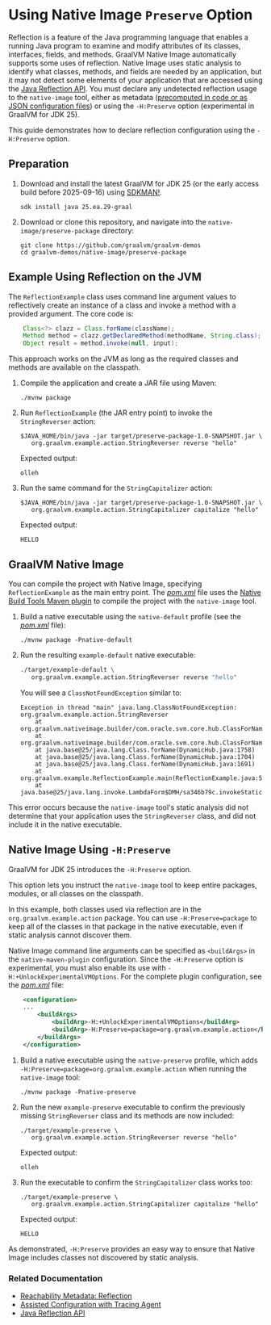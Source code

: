 # Using Native Image `Preserve` Option

Reflection is a feature of the Java programming language that enables a running Java program to examine and modify attributes of its classes, interfaces, fields, and methods.
GraalVM Native Image automatically supports some uses of reflection.
Native Image uses static analysis to identify what classes, methods, and fields are needed by an application, but it may not detect some elements of your application that are accessed using the [Java Reflection API](https://docs.oracle.com/en/java/javase/24/docs/api/java.base/java/lang/reflect/package-summary.html).
You must declare any undetected reflection usage to the `native-image` tool, either as metadata ([precomputed in code or as JSON configuration files](https://www.graalvm.org/latest/reference-manual/native-image/metadata/)) or using the `-H:Preserve` option (experimental in GraalVM for JDK 25).

This guide demonstrates how to declare reflection configuration using the `-H:Preserve` option.

## Preparation

1. Download and install the latest GraalVM for JDK 25 (or the early access build before 2025-09-16) using [SDKMAN!](https://sdkman.io/).

    ```shell
    sdk install java 25.ea.29-graal
    ```

2. Download or clone this repository, and navigate into the `native-image/preserve-package` directory:

    ```shell
    git clone https://github.com/graalvm/graalvm-demos
    cd graalvm-demos/native-image/preserve-package
    ```

## Example Using Reflection on the JVM

The `ReflectionExample` class uses command line argument values to reflectively create an instance of a class and invoke a method with a provided argument. The core code is:

```java
    Class<?> clazz = Class.forName(className);
    Method method = clazz.getDeclaredMethod(methodName, String.class);
    Object result = method.invoke(null, input);
```

This approach works on the JVM as long as the required classes and methods are available on the classpath.

1. Compile the application and create a JAR file using Maven:

    ```shell
    ./mvnw package
    ```

2. Run `ReflectionExample` (the JAR entry point) to invoke the `StringReverser` action:

    ```shell
    $JAVA_HOME/bin/java -jar target/preserve-package-1.0-SNAPSHOT.jar \
       org.graalvm.example.action.StringReverser reverse "hello"
    ```

    Expected output:

    ```shell
    olleh
    ```

3. Run the same command for the `StringCapitalizer` action:

    ```shell
    $JAVA_HOME/bin/java -jar target/preserve-package-1.0-SNAPSHOT.jar \
       org.graalvm.example.action.StringCapitalizer capitalize "hello"
    ```

    Expected output:

    ```shell
    HELLO
    ```

## GraalVM Native Image

You can compile the project with Native Image, specifying `ReflectionExample` as the main entry point.
The [_pom.xml_](pom.xml) file uses the [Native Build Tools Maven plugin](https://graalvm.github.io/native-build-tools/latest/maven-plugin.html) to compile the project with the `native-image` tool.

1. Build a native executable using the `native-default` profile (see the [_pom.xml_](pom.xml) file):

    ```shell
    ./mvnw package -Pnative-default
    ```

2. Run the resulting `example-default` native executable:

    ```bash
    ./target/example-default \
       org.graalvm.example.action.StringReverser reverse "hello"
    ```

    You will see a `ClassNotFoundException` similar to:

    ```shell
    Exception in thread "main" java.lang.ClassNotFoundException: org.graalvm.example.action.StringReverser
        at org.graalvm.nativeimage.builder/com.oracle.svm.core.hub.ClassForNameSupport.forName(ClassForNameSupport.java:339)
        at org.graalvm.nativeimage.builder/com.oracle.svm.core.hub.ClassForNameSupport.forName(ClassForNameSupport.java:298)
        at java.base@25/java.lang.Class.forName(DynamicHub.java:1758)
        at java.base@25/java.lang.Class.forName(DynamicHub.java:1704)
        at java.base@25/java.lang.Class.forName(DynamicHub.java:1691)
        at org.graalvm.example.ReflectionExample.main(ReflectionExample.java:56)
        at java.base@25/java.lang.invoke.LambdaForm$DMH/sa346b79c.invokeStaticInit(LambdaForm$DMH)
    ```

This error occurs because the `native-image` tool's static analysis did not determine that your application uses the `StringReverser` class, and did not include it in the native executable.

## Native Image Using `-H:Preserve`

GraalVM for JDK 25 introduces the `-H:Preserve` option.

This option lets you instruct the `native-image` tool to keep entire packages, modules, or all classes on the classpath.

<!-- This can result in larger application size. -->

In this example, both classes used via reflection are in the `org.graalvm.example.action` package.
You can use `-H:Preserve=package` to keep all of the classes in that package in the native executable, even if static analysis cannot discover them.

Native Image command line arguments can be specified as `<buildArgs>` in the `native-maven-plugin` configuration.
Since the `-H:Preserve` option is experimental, you must also enable its use with `-H:+UnlockExperimentalVMOptions`.
For the complete plugin configuration, see the [_pom.xml_](pom.xml) file:

```xml
    <configuration>
    ...
        <buildArgs>
            <buildArg>-H:+UnlockExperimentalVMOptions</buildArg>
            <buildArg>-H:Preserve=package=org.graalvm.example.action</buildArg>
        </buildArgs>
    </configuration>
```

1. Build a native executable using the `native-preserve` profile, which adds `-H:Preserve=package=org.graalvm.example.action` when running the `native-image` tool:

    ```shell
    ./mvnw package -Pnative-preserve
    ```

2. Run the new `example-preserve` executable to confirm the previously missing `StringReverser` class and its methods are now included:

    ```shell
    ./target/example-preserve \
       org.graalvm.example.action.StringReverser reverse "hello"
    ```

    Expected output:

    ```shell
    olleh
    ```

3. Run the executable to confirm the `StringCapitalizer` class works too:

    ```shell
    ./target/example-preserve \
       org.graalvm.example.action.StringCapitalizer capitalize "hello"
    ```

    Expected output:

    ```shell
    HELLO
    ```

As demonstrated, `-H:Preserve` provides an easy way to ensure that Native Image includes classes not discovered by static analysis.

### Related Documentation

* [Reachability Metadata: Reflection](https://www.graalvm.org/latest/reference-manual/native-image/metadata/)
* [Assisted Configuration with Tracing Agent](https://www.graalvm.org/latest/reference-manual/native-image/metadata/AutomaticMetadataCollection/#tracing-agent)
* [Java Reflection API](https://docs.oracle.com/en/java/javase/17/docs/api/java.base/java/lang/reflect/package-summary.html)